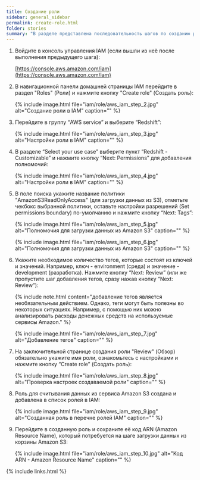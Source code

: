```yaml
---
title: Создание роли
sidebar: general_sidebar
permalink: create-role.html
folder: stories
summary: "В разделе представлена последовательность шагов по созданию роли для Amazon Redshift с помощью сервиса по управлению доступом (IAM). Обозначенная роль позволяет кластеру Amazon Redshift обращаться к сервису Amazon S3 для загрузки данных."
---
```


1. Войдите в консоль управления IAM (если вышли из неё после выполнения предыдущего шага):

    [https://console.aws.amazon.com/iam](https://console.aws.amazon.com/iam)

2. В навигационной панели домашней страницы IAM перейдите в раздел "Roles" (Роли) и нажмите кнопку "Create role" (Создать роль):

    {% include image.html file="iam/role/aws_iam_step_2.jpg" alt="Создание роли в IAM" caption="" %}

3. Перейдите в группу “AWS service” и выберите “Redshift”:

    {% include image.html file="iam/role/aws_iam_step_3.jpg" alt="Настройки роли в IAM" caption="" %}

4. В разделе “Select your use case” выберите пункт “Redshift - Customizable” и нажмите кнопку “Next: Permissions” для добавления полномочий:

    {% include image.html file="iam/role/aws_iam_step_4.jpg" alt="Настройки роли в IAM" caption="" %}

5. В поле поиска укажите название политики "AmazonS3ReadOnlyAccess" (для загрузки данных из S3), отметьте чекбокс выбранной политики, оставьте настройки разрешений (Set permissions boundary) по-умолчанию и нажмите кнопку “Next: Tags”:

    {% include image.html file="iam/role/aws_iam_step_5.jpg" alt="Полномочия для загрузки данных из Amazon S3" caption="" %}

    {% include image.html file="iam/role/aws_iam_step_6.jpg" alt="Полномочия для загрузки данных из Amazon S3" caption="" %}

6. Укажите необходимое количество тегов, которые состоят из ключей и значений. Например, ключ - environment (среда) и значение - development (разработка). Нажмите кнопку “Next: Review” (или же пропустите шаг добавления тегов, сразу нажав кнопку “Next: Review”):

    {% include note.html content="добавление тегов является необязательным действием. Однако, теги могут быть полезны во некоторых ситуациях. Например, с помощью них можно анализировать расходы денежных средств на используемые сервисы Amazon." %}

    {% include image.html file="iam/role/aws_iam_step_7.jpg" alt="Добавление тегов" caption="" %}

7. На заключительной странице создания роли "Review" (Обзор) обязательно укажите имя роли, ознакомьтесь с настройками и нажмите кнопку “Create role” (Создать роль):

    {% include image.html file="iam/role/aws_iam_step_8.jpg" alt="Проверка настроек создаваемой роли" caption="" %}

8. Роль для считывания данных из сервиса Amazon S3 создана и добавлена в список ролей в IAM:

    {% include image.html file="iam/role/aws_iam_step_9.jpg" alt="Созданная роль в перечне ролей IAM" caption="" %}

9. Перейдите в созданную роль и сохраните её код ARN (Amazon Resource Name), который потребуется на шаге загрузки данных из корзины Amazon S3:

    {% include image.html file="iam/role/aws_iam_step_10.jpg" alt="Код ARN - Amazon Resource Name" caption="" %}

{% include links.html %}

